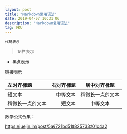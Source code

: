 ```yaml
---
layout: post
title: "Markdown常用语法"
date: 2019-04-07 10:31:06 
description: "Markdown常用语法"
tag: PKU
---
```


`代码表示`

> 专栏表示

- 黑点表示

[链接表示](https://github.com/ChenYilong/iOS9AdaptationTips) 




| 左对齐标题 | 右对齐标题 | 居中对齐标题 |
| :------| ------: | :------: |
| 短文本 | 中等文本 | 稍微长一点的文本 |
| 稍微长一点的文本 | 短文本 | 中等文本 |



数学公式合集：

https://juejin.im/post/5a6721bd518825733201c4a2

